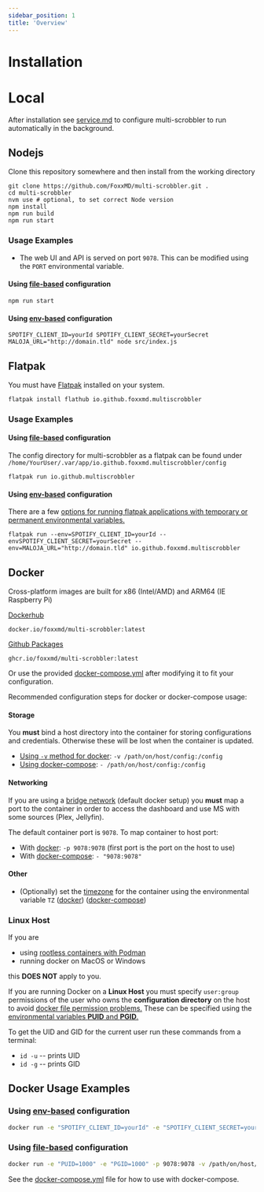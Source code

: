 ```yaml
---
sidebar_position: 1
title: 'Overview'
---
```


# Installation

# Local

After installation see [service.md](service.md) to configure multi-scrobbler to run automatically in the background.

## Nodejs

Clone this repository somewhere and then install from the working directory

```shell
git clone https://github.com/FoxxMD/multi-scrobbler.git .
cd multi-scrobbler
nvm use # optional, to set correct Node version
npm install
npm run build
npm run start
```

### Usage Examples

* The web UI and API is served on port `9078`. This can be modified using the `PORT` environmental variable.

#### Using [file-based](../configuration/configuration.md#file-based-configuration) configuration

```shell
npm run start
```

#### Using [env-based](../configuration/configuration.md#env-based-configuration) configuration

```shell
SPOTIFY_CLIENT_ID=yourId SPOTIFY_CLIENT_SECRET=yourSecret MALOJA_URL="http://domain.tld" node src/index.js
```

## Flatpak

You must have [Flatpak](https://flatpak.org/) installed on your system.

```shell
flatpak install flathub io.github.foxxmd.multiscrobbler
```

### Usage Examples

#### Using [file-based](../configuration/configuration.md#file-based-configuration) configuration

The config directory for multi-scrobbler as a flatpak can be found under `/home/YourUser/.var/app/io.github.foxxmd.multiscrobbler/config`

```shell
flatpak run io.github.multiscrobbler
```

#### Using [env-based](../configuration/configuration.md#env-based-configuration) configuration

There are a few [options for running flatpak applications with temporary or permanent environmental variables.](https://ardasevinc.dev/launch-flatpak-apps-with-custom-args-and-environment-variables)

```shell
flatpak run --env=SPOTIFY_CLIENT_ID=yourId --envSPOTIFY_CLIENT_SECRET=yourSecret --env=MALOJA_URL="http://domain.tld" io.github.foxxmd.multiscrobbler
```

## Docker

Cross-platform images are built for x86 (Intel/AMD) and ARM64 (IE Raspberry Pi)

[Dockerhub](https://hub.docker.com/r/foxxmd/multi-scrobbler)
```
docker.io/foxxmd/multi-scrobbler:latest
```

[Github Packages](https://github.com/FoxxMD/multi-scrobbler/pkgs/container/multi-scrobbler)
```
ghcr.io/foxxmd/multi-scrobbler:latest
```

Or use the provided [docker-compose.yml](../../../docker-compose.yml) after modifying it to fit your configuration.

Recommended configuration steps for docker or docker-compose usage:

#### Storage

You **must** bind a host directory into the container for storing configurations and credentials. Otherwise these will be lost when the container is updated.

* [Using `-v` method for docker](https://docs.docker.com/storage/bind-mounts/#start-a-container-with-a-bind-mount): `-v /path/on/host/config:/config`
* [Using docker-compose](https://docs.docker.com/compose/compose-file/compose-file-v3/#short-syntax-3): `- /path/on/host/config:/config`

#### Networking

If you are using a [bridge network](https://www.appsdeveloperblog.com/docker-networking-bridging-host-and-overlay/) (default docker setup) you **must** map a port to the container in order to access the dashboard and use MS with some sources (Plex, Jellyfin).

The default container port is `9078`. To map container to host port:

* With [docker](https://docs.docker.com/engine/reference/commandline/run/#publish): `-p 9078:9078` (first port is the port on the host to use)
* With [docker-compose](https://docs.docker.com/compose/compose-file/compose-file-v3/#short-syntax-1): `- "9078:9078"`

#### Other

* (Optionally) set the [timezone](https://en.wikipedia.org/wiki/List_of_tz_database_time_zones) for the container using the environmental variable `TZ` ([docker](https://docs.docker.com/engine/reference/commandline/run/#env)) ([docker-compose](https://docs.docker.com/compose/compose-file/compose-file-v3/#environment))

### Linux Host

If you are

* using [rootless containers with Podman](https://developers.redhat.com/blog/2020/09/25/rootless-containers-with-podman-the-basics#why_podman_)
* running docker on MacOS or Windows

this **DOES NOT** apply to you.

If you are running Docker on a **Linux Host** you must specify `user:group` permissions of the user who owns the **configuration directory** on the host to avoid [docker file permission problems.](https://ikriv.com/blog/?p=4698) These can be specified using the [environmental variables **PUID** and **PGID**.](https://docs.linuxserver.io/general/understanding-puid-and-pgid)

To get the UID and GID for the current user run these commands from a terminal:

* `id -u` -- prints UID
* `id -g` -- prints GID

## Docker Usage Examples

### Using [env-based](../configuration/configuration.md#env-based-configuration) configuration

```bash
docker run -e "SPOTIFY_CLIENT_ID=yourId" -e "SPOTIFY_CLIENT_SECRET=yourSecret" -e "MALOJA_URL=http://domain.tld" -e "MALOJA_API_KEY=1234" -e "PUID=1000" -e "PGID=1000" -p 9078:9078 -v /path/on/host/config:/config foxxmd/multi-scrobbler
```

### Using [file-based](../configuration/configuration.md#file-based-configuration) configuration

```bash
docker run -e "PUID=1000" -e "PGID=1000" -p 9078:9078 -v /path/on/host/config:/config foxxmd/multi-scrobbler
```

See the [docker-compose.yml](../../../docker-compose.yml) file for how to use with docker-compose.
